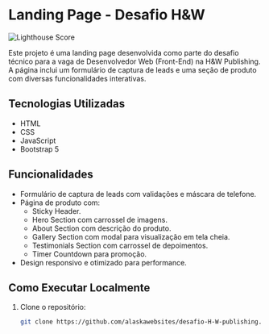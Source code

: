 # Landing Page - Desafio H&W

![Lighthouse Score](https://img.shields.io/badge/Lighthouse-95%20|%20100%20|%20100%20|%20100-brightgreen)

Este projeto é uma landing page desenvolvida como parte do desafio técnico para a vaga de Desenvolvedor Web (Front-End) na H&W Publishing. A página inclui um formulário de captura de leads e uma seção de produto com diversas funcionalidades interativas.

## Tecnologias Utilizadas

- HTML
- CSS
- JavaScript
- Bootstrap 5

## Funcionalidades

- Formulário de captura de leads com validações e máscara de telefone.
- Página de produto com:
  - Sticky Header.
  - Hero Section com carrossel de imagens.
  - About Section com descrição do produto.
  - Gallery Section com modal para visualização em tela cheia.
  - Testimonials Section com carrossel de depoimentos.
  - Timer Countdown para promoção.
- Design responsivo e otimizado para performance.

## Como Executar Localmente

1. Clone o repositório:
   ```bash
   git clone https://github.com/alaskawebsites/desafio-H-W-publishing.git
   ```
